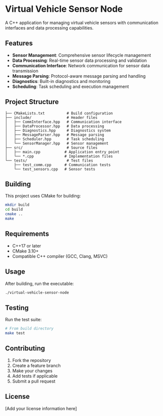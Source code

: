 # Virtual Vehicle Sensor Node

A C++ application for managing virtual vehicle sensors with communication interfaces and data processing capabilities.

## Features

- **Sensor Management**: Comprehensive sensor lifecycle management
- **Data Processing**: Real-time sensor data processing and validation
- **Communication Interface**: Network communication for sensor data transmission
- **Message Parsing**: Protocol-aware message parsing and handling
- **Diagnostics**: Built-in diagnostics and monitoring
- **Scheduling**: Task scheduling and execution management

## Project Structure

```
├── CMakeLists.txt          # Build configuration
├── include/                # Header files
│   ├── CommInterface.hpp   # Communication interface
│   ├── DataProcessor.hpp   # Data processing
│   ├── Diagnostics.hpp     # Diagnostics system
│   ├── MessageParser.hpp   # Message parsing
│   ├── Scheduler.hpp       # Task scheduling
│   └── SensorManager.hpp   # Sensor management
├── src/                    # Source files
│   ├── main.cpp           # Application entry point
│   └── *.cpp              # Implementation files
└── tests/                  # Test files
    ├── test_comm.cpp      # Communication tests
    └── test_sensors.cpp   # Sensor tests
```

## Building

This project uses CMake for building:

```bash
mkdir build
cd build
cmake ..
make
```

## Requirements

- C++17 or later
- CMake 3.10+
- Compatible C++ compiler (GCC, Clang, MSVC)

## Usage

After building, run the executable:

```bash
./virtual-vehicle-sensor-node
```

## Testing

Run the test suite:

```bash
# From build directory
make test
```

## Contributing

1. Fork the repository
2. Create a feature branch
3. Make your changes
4. Add tests if applicable
5. Submit a pull request

## License

[Add your license information here]
